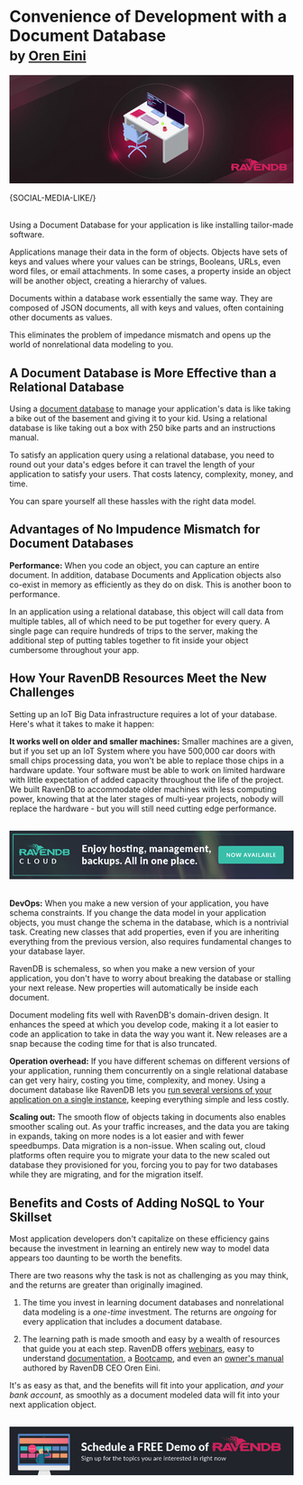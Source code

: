 # Convenience of Development with a Document Database <br/><small>by <a href="mailto:ayende@hibernatingrhinos.com">Oren Eini</a></small>

![Convenience of Development with a Document Database](images/convenience-of-development-using-a-document-database.jpg)

{SOCIAL-MEDIA-LIKE/}

<br/>
Using a Document Database for your application is like installing tailor-made software.

Applications manage their data in the form of objects. Objects have sets of keys and values where your values can be strings, Booleans, URLs, even word files, or email attachments. In some cases, a property inside an object will be another object, creating a hierarchy of values.

Documents within a database work essentially the same way. They are composed of JSON documents, all with keys and values, often containing other documents as values.

This eliminates the problem of impedance mismatch and opens up the world of nonrelational data modeling to you.

## A Document Database is More Effective than a Relational Database

Using a [document database](https://ravendb.net/learn) to manage your application's data is like taking a bike out of the basement and giving it to your kid. Using a relational database is like taking out a box with 250 bike parts and an instructions manual.

To satisfy an application query using a relational database, you need to round out your data's edges before it can travel the length of your application to satisfy your users. That costs latency, complexity, money, and time.

You can spare yourself all these hassles with the right data model.

## Advantages of No Impudence Mismatch for Document Databases

**Performance:** When you code an object, you can capture an entire document. In addition, database Documents and Application objects also co-exist in memory as efficiently as they do on disk. This is another boon to performance.

In an application using a relational database, this object will call data from multiple tables, all of which need to be put together for every query. A single page can require hundreds of trips to the server, making the additional step of putting tables together to fit inside your object cumbersome throughout your app.

## How Your RavenDB Resources Meet the New Challenges

Setting up an IoT Big Data infrastructure requires a lot of your database. Here's what it takes to make it happen:

**It works well on older and smaller machines:** Smaller machines are a given, but if you set up an IoT System where you have 500,000 car doors with small chips processing data, you won't be able to replace those chips in a hardware update. Your software must be able to work on limited hardware with little expectation of added capacity throughout the life of the project. We built RavenDB to accommodate older machines with less computing power, knowing that at the later stages of multi-year projects, nobody will replace the hardware - but you will still need cutting edge performance. <br/>
<br/>
<div class="text-center">
    <a href="https://cloud.ravendb.net/"><img src="images/ravendb-cloud.png" alt="RavenDB Cloud"/></a>
</div>
<br/>

**DevOps:** When you make a new version of your application, you have schema constraints. If you change the data model in your application objects, you must change the schema in the database, which is a nontrivial task. Creating new classes that add properties, even if you are inheriting everything from the previous version, also requires fundamental changes to your database layer.

RavenDB is schemaless, so when you make a new version of your application, you don't have to worry about breaking the database or stalling your next release. New properties will automatically be inside each document.

Document modeling fits well with RavenDB's domain-driven design. It enhances the speed at which you develop code, making it a lot easier to code an application to take in data the way you want it. New releases are a snap because the coding time for that is also truncated.

**Operation overhead:** If you have different schemas on different versions of your application, running them concurrently on a single relational database can get very hairy, costing you time, complexity, and money. Using a document database like RavenDB lets you [run several versions of your application on a single instance](https://ravendb.net/learn/inside-ravendb-book/reader/4.0/2-zero-to-ravendb), keeping everything simple and less costly.

**Scaling out:** The smooth flow of objects taking in documents also enables smoother scaling out. As your traffic increases, and the data you are taking in expands, taking on more nodes is a lot easier and with fewer speedbumps. Data migration is a non-issue. When scaling out, cloud platforms often require you to migrate your data to the new scaled out database they provisioned for you, forcing you to pay for two databases while they are migrating, and for the migration itself.

## Benefits and Costs of Adding NoSQL to Your Skillset

Most application developers don't capitalize on these efficiency gains because the investment in learning an entirely new way to model data appears too daunting to be worth the benefits.

There are two reasons why the task is not as challenging as you may think, and the returns are greater than originally imagined.

1. The time you invest in learning document databases and nonrelational data modeling is a *one-time* investment. The returns are *ongoing* for every application that includes a document database.

2. The learning path is made smooth and easy by a wealth of resources that guide you at each step. RavenDB offers [webinars](https://ravendb.net/learn/webinars), easy to understand [documentation](https://ravendb.net/learn/docs-guide), a [Bootcamp](https://ravendb.net/learn/bootcamp), and even an [owner's manual](https://ravendb.net/learn/inside-ravendb-book) authored by RavenDB CEO Oren Eini.


It's as easy as that, and the benefits will fit into your application, *and your bank account*, as smoothly as a document modeled data will fit into your next application object.<br/>
<br/>
<div class="text-center">
    <a href="https://ravendb.net/live-demo"><img src="images/live-demo-banner.jpg" alt="Schedule a free one-on-one live RavenDB Demo"/></a>
</div>
<br/>

